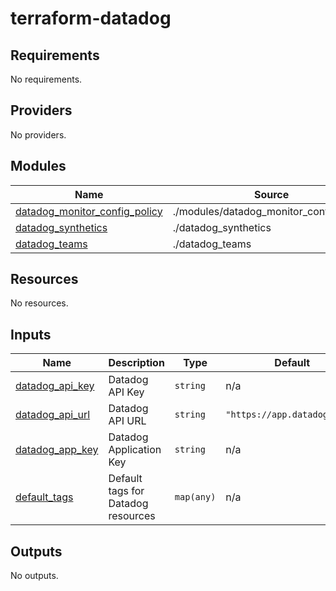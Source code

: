 # terraform-datadog

<!-- BEGINNING OF PRE-COMMIT-TERRAFORM DOCS HOOK -->
## Requirements

No requirements.

## Providers

No providers.

## Modules

| Name | Source | Version |
|------|--------|---------|
| <a name="module_datadog_monitor_config_policy"></a> [datadog\_monitor\_config\_policy](#module\_datadog\_monitor\_config\_policy) | ./modules/datadog_monitor_config_policy | n/a |
| <a name="module_datadog_synthetics"></a> [datadog\_synthetics](#module\_datadog\_synthetics) | ./datadog_synthetics | n/a |
| <a name="module_datadog_teams"></a> [datadog\_teams](#module\_datadog\_teams) | ./datadog_teams | n/a |

## Resources

No resources.

## Inputs

| Name | Description | Type | Default | Required |
|------|-------------|------|---------|:--------:|
| <a name="input_datadog_api_key"></a> [datadog\_api\_key](#input\_datadog\_api\_key) | Datadog API Key | `string` | n/a | yes |
| <a name="input_datadog_api_url"></a> [datadog\_api\_url](#input\_datadog\_api\_url) | Datadog API URL | `string` | `"https://app.datadoghq.eu"` | no |
| <a name="input_datadog_app_key"></a> [datadog\_app\_key](#input\_datadog\_app\_key) | Datadog Application Key | `string` | n/a | yes |
| <a name="input_default_tags"></a> [default\_tags](#input\_default\_tags) | Default tags for Datadog resources | `map(any)` | n/a | yes |

## Outputs

No outputs.
<!-- END OF PRE-COMMIT-TERRAFORM DOCS HOOK -->
